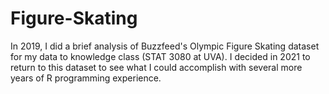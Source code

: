 # Figure-Skating

In 2019, I did a brief analysis of Buzzfeed's Olympic Figure Skating dataset for my data to knowledge class (STAT 3080 at UVA). I decided in 2021 to return to this dataset to see what I could accomplish with several more years of R programming experience.
